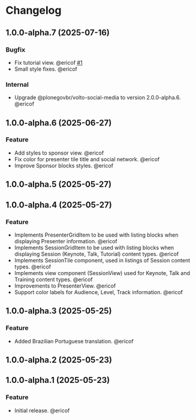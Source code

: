 # Changelog

<!-- You should *NOT* be adding new change log entries to this file.
     You should create a file in the news directory instead.
     For helpful instructions, please see:
     https://6.docs.plone.org/contributing/index.html#contributing-change-log-label
-->

<!-- towncrier release notes start -->

## 1.0.0-alpha.7 (2025-07-16)

### Bugfix

- Fix tutorial view. @ericof [#1](https://github.com/collective/tech-event/issue/1)
- Small style fixes. @ericof 

### Internal

- Upgrade @plonegovbr/volto-social-media to version 2.0.0-alpha.6. @ericof 

## 1.0.0-alpha.6 (2025-06-27)

### Feature

- Add styles to sponsor view. @ericof 
- Fix color for presenter tile title and social network. @ericof 
- Improve Sponsor blocks styles. @ericof 

## 1.0.0-alpha.5 (2025-05-27)

## 1.0.0-alpha.4 (2025-05-27)

### Feature

- Implements PresenterGridItem to be used with listing blocks when displaying Presenter information. @ericof 
- Implements SessionGridItem to be used with listing blocks when displaying Session (Keynote, Talk, Tutorial) content types. @ericof 
- Implements SessionTile component, used in listings of Session content types. @ericof 
- Implements view component (SessionView) used for Keynote, Talk and Training content types. @ericof 
- Improvements to PresenterView. @ericof 
- Support color labels for Audience, Level, Track information. @ericof 

## 1.0.0-alpha.3 (2025-05-25)

### Feature

- Added Brazilian Portuguese translation. @ericof 

## 1.0.0-alpha.2 (2025-05-23)

## 1.0.0-alpha.1 (2025-05-23)

### Feature

- Initial release. @ericof
